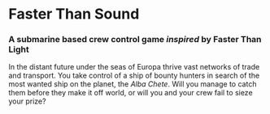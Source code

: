 # Faster Than Sound
### A submarine based crew control game *inspired* by **Faster Than Light**
In the distant future under the seas of Europa thrive vast networks of trade and transport. You take control of a ship of bounty hunters in search of the most wanted ship on the planet, the *Alba Chete*. Will you manage to catch them before they make it off world, or will you and your crew fail to sieze your prize?

